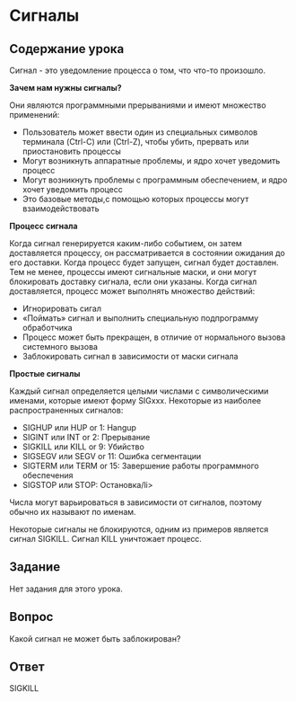 # Сигналы

## Содержание урока

Сигнал - это уведомление процесса о том, что что-то произошло.

<b>Зачем нам нужны сигналы?</b>

Они являются программными прерываниями и имеют множество применений:

<ul>
<li>Пользователь может ввести один из специальных символов терминала (Ctrl-C) или (Ctrl-Z), чтобы убить, прервать или приостановить процессы</li>
<li>Могут возникнуть аппаратные проблемы, и ядро хочет уведомить процесс</li>
<li>Могут возникнуть проблемы с программным обеспечением, и ядро хочет уведомить процесс</li>
<li>Это базовые методы,с помощью которых процессы могут взаимодействовать</li>
</ul>

<b>Процесс сигнала</b>

Когда сигнал генерируется каким-либо событием, он затем доставляется процессу, он рассматривается в состоянии ожидания до его доставки. Когда процесс будет запущен, сигнал будет доставлен. Тем не менее, процессы имеют сигнальные маски, и они могут блокировать доставку сигнала, если они указаны. Когда сигнал доставляется, процесс может выполнять множество действий:

<ul>
<li>Игнорировать сигал</li>
<li>«Поймать» сигнал и выполнить специальную подпрограмму обработчика</li>
<li>Процесс может быть прекращен, в отличие от нормального вызова системного вызова</li>
<li>Заблокировать сигнал в зависимости от маски сигнала</li>
</ul>

<b>Простые сигналы</b>

Каждый сигнал определяется целыми числами с символическими именами, которые имеют форму SIGxxx. Некоторые из наиболее распространенных сигналов:

<ul>
<li>SIGHUP или HUP or 1: Hangup</li>
<li>SIGINT или INT or 2: Прерывание</li>
<li>SIGKILL или KILL or 9: Убийство</li>
<li>SIGSEGV или SEGV or 11: Ошибка сегментации</li>
<li>SIGTERM или TERM or 15: Завершение работы программного обеспечения</li>
<li>SIGSTOP или STOP: Остановка/li>
</ul>

Числа могут варьироваться в зависимости от сигналов, поэтому обычно их называют по именам.

Некоторые сигналы не блокируются, одним из примеров является сигнал SIGKILL. Сигнал KILL уничтожает процесс.

## Задание

Нет задания для этого урока.

## Вопрос

Какой сигнал не может быть заблокирован?

## Ответ

SIGKILL